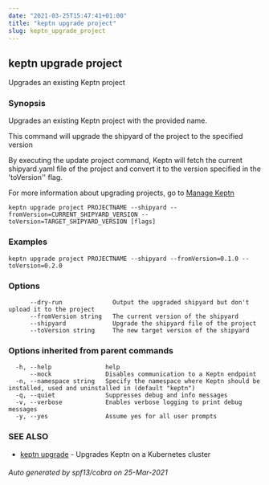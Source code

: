 ```yaml
---
date: "2021-03-25T15:47:41+01:00"
title: "keptn upgrade project"
slug: keptn_upgrade_project
---
```

## keptn upgrade project

Upgrades an existing Keptn project

### Synopsis

Upgrades an existing Keptn project with the provided name. 

This command will upgrade the shipyard of the project to the specified version

By executing the update project command, Keptn will fetch the current shipyard.yaml file of the project and convert it to the version specified in the 'toVersion'' flag.

For more information about upgrading projects, go to [Manage Keptn](https://keptn.sh/docs//operate/upgrade)


```
keptn upgrade project PROJECTNAME --shipyard --fromVersion=CURRENT_SHIPYARD_VERSION --toVersion=TARGET_SHIPYARD_VERSION [flags]
```

### Examples

```
keptn upgrade project PROJECTNAME --shipyard --fromVersion=0.1.0 --toVersion=0.2.0
```

### Options

```
      --dry-run              Output the upgraded shipyard but don't upload it to the project
      --fromVersion string   The current version of the shipyard
      --shipyard             Upgrade the shipyard file of the project
      --toVersion string     The new target version of the shipyard
```

### Options inherited from parent commands

```
  -h, --help               help
      --mock               Disables communication to a Keptn endpoint
  -n, --namespace string   Specify the namespace where Keptn should be installed, used and uninstalled in (default "keptn")
  -q, --quiet              Suppresses debug and info messages
  -v, --verbose            Enables verbose logging to print debug messages
  -y, --yes                Assume yes for all user prompts
```

### SEE ALSO

* [keptn upgrade](../keptn_upgrade/)	 - Upgrades Keptn on a Kubernetes cluster

###### Auto generated by spf13/cobra on 25-Mar-2021

